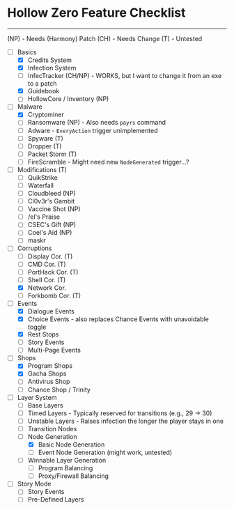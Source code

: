 # Hollow Zero Feature Checklist
---

(NP) - Needs (Harmony) Patch
(CH) - Needs Change
(T) - Untested

- [ ] Basics
    - [X] Credits System
    - [X] Infection System
    - [ ] InfecTracker (CH/NP) - WORKS, but I want to change it from an exe to a patch
    - [X] Guidebook
    - [ ] HollowCore / Inventory (NP)
- [ ] Malware
    - [X] Cryptominer
    - [ ] Ransomware (NP) - Also needs `payrs` command
    - [ ] Adware - `EveryAction` trigger unimplemented
    - [ ] Spyware (T)
    - [ ] Dropper (T)
    - [ ] Packet Storm (T)
    - [ ] FireScramble - Might need new `NodeGenerated` trigger...?
- [ ] Modifications (T)
    - [ ] QuikStrike
    - [ ] Waterfall
    - [ ] Cloudbleed (NP)
    - [ ] Cl0v3r's Gambit
    - [ ] Vaccine Shot (NP)
    - [ ] /el's Praise
    - [ ] CSEC's Gift (NP)
    - [ ] Coel's Aid (NP)
    - [ ] maskr
- [ ] Corruptions
    - [ ] Display Cor. (T)
    - [ ] CMD Cor. (T)
    - [ ] PortHack Cor. (T)
    - [ ] Shell Cor. (T)
    - [X] Network Cor.
    - [ ] Forkbomb Cor. (T)
- [ ] Events
    - [X] Dialogue Events
    - [X] Choice Events - also replaces Chance Events with unavoidable toggle
    - [X] Rest Stops
    - [ ] Story Events
    - [ ] Multi-Page Events
- [ ] Shops
    - [X] Program Shops
    - [X] Gacha Shops
    - [ ] Antivirus Shop
    - [ ] Chance Shop / Trinity
- [ ] Layer System
    - [ ] Base Layers
    - [ ] Timed Layers - Typically reserved for transitions (e.g., 29 -> 30)
    - [ ] Unstable Layers - Raises infection the longer the player stays in one
    - [ ] Transition Nodes
    - [ ] Node Generation
        - [X] Basic Node Generation
        - [ ] Event Node Generation (might work, untested)
    - [ ] Winnable Layer Generation
        - [ ] Program Balancing
        - [ ] Proxy/Firewall Balancing
- [ ] Story Mode
    - [ ] Story Events
    - [ ] Pre-Defined Layers